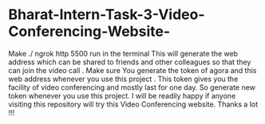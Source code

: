 # Bharat-Intern-Task-3-Video-Conferencing-Website-
Make ./ ngrok http 5500 run in the terminal 
             This will generate the web address which can be shared to friends and other colleagues so that they can 
             join the video call .
             Make sure You generate the token of agora and this web address whenever you  use this project .
             This token gives you the facility of video conferencing and mostly last for one day. So generate new token whenever you use this project.
 I will be readily happy if anyone visiting this repository will try this Video Conferencing website.
Thanks a lot !!!

